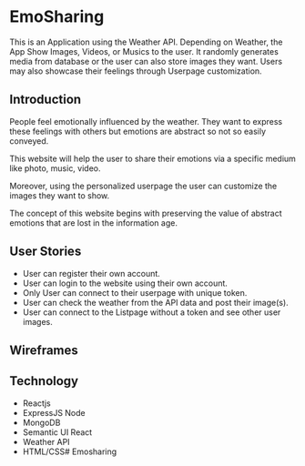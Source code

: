 # EmoSharing
This is an Application using the Weather API. Depending on Weather, the App Show Images, Videos, or Musics to the user. It randomly generates media from database or the user can also store images they want. Users may also showcase their feelings through Userpage customization.

## Introduction
People feel emotionally influenced by the weather. They want to express these feelings with others but emotions are abstract so not so easily conveyed.

This website will help the user to share their emotions via a specific medium like photo, music, video. 

Moreover, using the personalized userpage the user can customize the images they want to show. 


The concept of this website begins with preserving the value of abstract emotions that are lost in the information age.
## User Stories
* User can register their own account.
* User can login to the website using their own account.
* Only User can connect to their userpage with unique token.
* User can check the weather from the API data and post their image(s).
* User can connect to the Listpage without a token and see other user images.



 
## Wireframes
[](https://github.com/kthwang/Emosharing/blob/master/Wireframes.pdf)
## Technology
* Reactjs
* ExpressJS Node
* MongoDB
* Semantic UI React
* Weather API
* HTML/CSS# Emosharing
